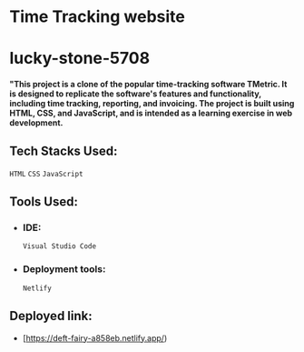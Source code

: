 # Time Tracking website
# lucky-stone-5708

#### "This project is a clone of the popular time-tracking software TMetric. It is designed to replicate the software's features and functionality, including time tracking, reporting, and invoicing. The project is built using HTML, CSS, and JavaScript, and is intended as a learning exercise in web development.

## Tech Stacks Used: 
  `HTML` `CSS` `JavaScript`

## Tools Used:
 - ### IDE:
    `Visual Studio Code` 

 - ### Deployment tools:
    `Netlify`

## Deployed link:
- [https://deft-fairy-a858eb.netlify.app/)
